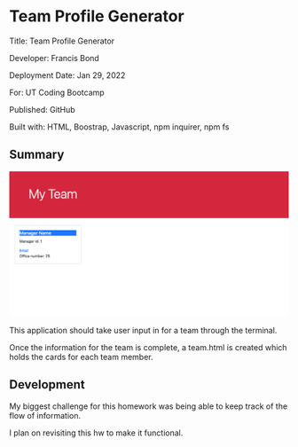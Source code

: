 # Team Profile Generator

Title: Team Profile Generator

Developer: Francis Bond

Deployment Date: Jan 29, 2022

For: UT Coding Bootcamp

Published: GitHub 

Built with: HTML, Boostrap, Javascript, npm inquirer, npm fs


## Summary
![Screenshot of application](IMG3.png)

This application should take user input in for a team through the terminal.

Once the information for the team is complete, a team.html is created which holds the cards for each team member.

## Development

My biggest challenge for this homework was being able to keep track of the flow of information.

I plan on revisiting this hw to make it functional.